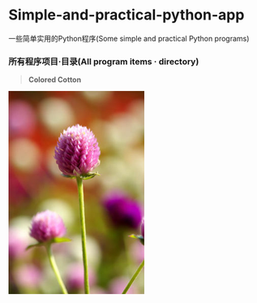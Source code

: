 # Simple-and-practical-python-app
一些简单实用的Python程序(Some simple and practical Python programs)


### 所有程序项目·目录(All program items · directory)

>**Colored Cotton**
>

![](a.jpg)

